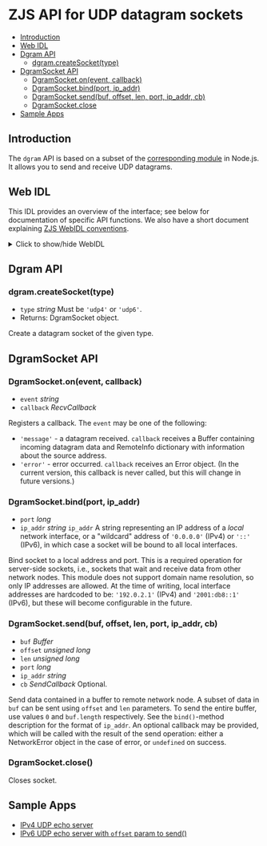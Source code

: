 ZJS API for UDP datagram sockets
================================

* [Introduction](#introduction)
* [Web IDL](#web-idl)
* [Dgram API](#dgram-api)
  * [dgram.createSocket(type)](#dgramcreatesockettype)
* [DgramSocket API](#dgramsocket-api)
  * [DgramSocket.on(event, callback)](#dgramsocketonevent-callback)
  * [DgramSocket.bind(port, ip_addr)](#dgramsocketbindport-ip_addr)
  * [DgramSocket.send(buf, offset, len, port, ip_addr, cb)](#dgramsocketsendbuf-offset-len-port-ip_addr-cb)
  * [DgramSocket.close](#dgramsocketclose)
* [Sample Apps](#sample-apps)

Introduction
------------
The `dgram` API is based on a subset of the
[corresponding module](https://nodejs.org/api/dgram.html) in Node.js.
It allows you to send and receive UDP datagrams.

Web IDL
-------
This IDL provides an overview of the interface; see below for documentation of
specific API functions.  We also have a short document explaining [ZJS WebIDL conventions](Notes_on_WebIDL.md).
<details>
<summary> Click to show/hide WebIDL</summary>
<pre>
// require returns a socket factory object
// var dgram = require('dgram');
<p><p>
[ReturnFromRequire]
interface Dgram {
    DgramSocket createSocket(string udp4_or_udp6);
};
<p>
[ExternalInterface=(buffer,Buffer)]
interface DgramSocket {
    void on(string event, RecvCallback cb);
    void bind(long port, string ip_addr);
    void send(Buffer buf, unsigned long offset, unsigned long len, long port,
              string ip_addr, optional SendCallback cb);
    void close();
};
<p>
callback RecvCallback = void (Buffer msg, RemoteInfo rinfo);
callback SendCallback = void (Error err);  // or undefined if no error
<p>
callback EventCallback = void (any... args);  // callback args depend on event
<p>
dictionary RemoteInfo {
    string ip_addr;
    string family;
    long port;
};
</pre>
</details>

Dgram API
---------
### dgram.createSocket(type)
* `type` *string* Must be `'udp4'` or `'udp6'`.
* Returns: DgramSocket object.

Create a datagram socket of the given type.

DgramSocket API
---------------
### DgramSocket.on(event, callback)
* `event` *string*
* `callback` *RecvCallback*

Registers a callback. The `event` may be one of the following:

* `'message'` - a datagram received. `callback` receives a Buffer
  containing incoming datagram data and RemoteInfo dictionary with
  information about the source address.
* `'error'` - error occurred. `callback` receives an Error object.
  (In the current version, this callback is never called, but this
  will change in future versions.)

### DgramSocket.bind(port, ip_addr)
* `port` *long*
* `ip_addr` *string* `ip_addr` A string representing an IP address of
a *local* network interface, or a "wildcard" address of `'0.0.0.0'` (IPv4)
or `'::'` (IPv6), in which case a socket will be bound to all local
interfaces.

Bind socket to a local address and port. This is a required operation for
server-side sockets, i.e., sockets that wait and receive data from other
network nodes.  This module does not support domain name resolution, so only
IP addresses are allowed. At the time of writing, local interface
addresses are hardcoded to be: `'192.0.2.1'` (IPv4) and `'2001:db8::1'`
(IPv6), but these will become configurable in the future.

### DgramSocket.send(buf, offset, len, port, ip_addr, cb)
* `buf` *Buffer*
* `offset` *unsigned long*
* `len` *unsigned long*
* `port` *long*
* `ip_addr` *string*
* `cb` *SendCallback* Optional.

Send data contained in a buffer to remote network node. A subset of
data in `buf` can be sent using `offset` and `len` parameters. To send
the entire buffer, use values `0` and `buf.length` respectively. See
the `bind()`-method description for the format of `ip_addr`. An optional
callback may be provided, which will be called with the result of the send
operation: either a NetworkError object in the case of error, or `undefined`
on success.

### DgramSocket.close()

Closes socket.

Sample Apps
-----------
* [IPv4 UDP echo server](../samples/UDPEchoServ4.js)
* [IPv6 UDP echo server with `offset` param to send()](../samples/UDPEchoServ6.js)
